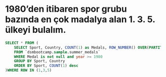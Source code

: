 # 1980’den itibaren spor grubu bazında en çok madalya alan 1. 3. 5. ülkeyi bulalım.
```SQL
SELECT * FROM (
    SELECT Sport, Country, COUNT(1) as Medals, ROW_NUMBER() OVER(PARTITION BY SPORT ORDER BY COUNT(1) desc) AS Row
    FROM `dsmbootcamp.sample.summer_medals`
    WHERE Medal is not null and year >= 1980
    GROUP BY Sport, Country
    ORDER BY Sport, COUNT(1) desc
)WHERE ROW IN (1,3,5)
```
